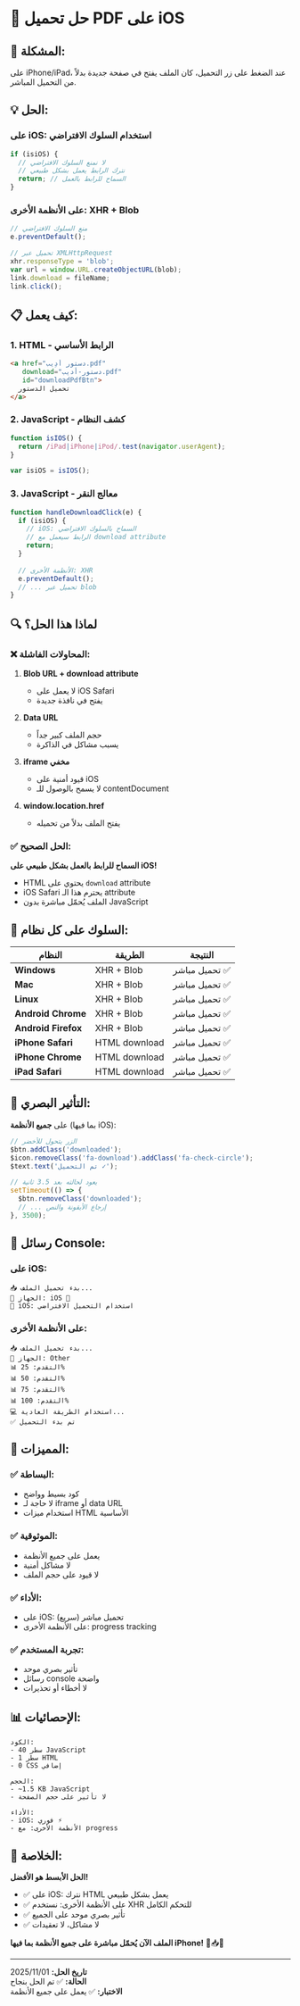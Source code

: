 # 🍎 حل تحميل PDF على iOS

## 🎯 المشكلة:
على iPhone/iPad، عند الضغط على زر التحميل، كان الملف يفتح في صفحة جديدة بدلاً من التحميل المباشر.

## 💡 الحل:

### **على iOS: استخدام السلوك الافتراضي**
```javascript
if (isiOS) {
  // لا نمنع السلوك الافتراضي
  // نترك الرابط يعمل بشكل طبيعي
  return; // السماح للرابط بالعمل
}
```

### **على الأنظمة الأخرى: XHR + Blob**
```javascript
// منع السلوك الافتراضي
e.preventDefault();

// تحميل عبر XMLHttpRequest
xhr.responseType = 'blob';
var url = window.URL.createObjectURL(blob);
link.download = fileName;
link.click();
```

## 📋 كيف يعمل:

### **1. HTML - الرابط الأساسي**
```html
<a href="دستور أدِيب.pdf" 
   download="دستور-أديب.pdf" 
   id="downloadPdfBtn">
  تحميل الدستور
</a>
```

### **2. JavaScript - كشف النظام**
```javascript
function isIOS() {
  return /iPad|iPhone|iPod/.test(navigator.userAgent);
}

var isiOS = isIOS();
```

### **3. JavaScript - معالج النقر**
```javascript
function handleDownloadClick(e) {
  if (isiOS) {
    // iOS: السماح بالسلوك الافتراضي
    // الرابط سيعمل مع download attribute
    return;
  }
  
  // الأنظمة الأخرى: XHR
  e.preventDefault();
  // ... تحميل عبر blob
}
```

## 🔍 لماذا هذا الحل؟

### **❌ المحاولات الفاشلة:**

1. **Blob URL + download attribute**
   - لا يعمل على iOS Safari
   - يفتح في نافذة جديدة

2. **Data URL**
   - حجم الملف كبير جداً
   - يسبب مشاكل في الذاكرة

3. **iframe مخفي**
   - قيود أمنية على iOS
   - لا يسمح بالوصول للـ contentDocument

4. **window.location.href**
   - يفتح الملف بدلاً من تحميله

### **✅ الحل الصحيح:**

**السماح للرابط بالعمل بشكل طبيعي على iOS!**

- HTML يحتوي على `download` attribute
- iOS Safari يحترم هذا الـ attribute
- الملف يُحمّل مباشرة بدون JavaScript

## 📱 السلوك على كل نظام:

| النظام | الطريقة | النتيجة |
|--------|---------|---------|
| **Windows** | XHR + Blob | تحميل مباشر ✅ |
| **Mac** | XHR + Blob | تحميل مباشر ✅ |
| **Linux** | XHR + Blob | تحميل مباشر ✅ |
| **Android Chrome** | XHR + Blob | تحميل مباشر ✅ |
| **Android Firefox** | XHR + Blob | تحميل مباشر ✅ |
| **iPhone Safari** | HTML download | تحميل مباشر ✅ |
| **iPhone Chrome** | HTML download | تحميل مباشر ✅ |
| **iPad Safari** | HTML download | تحميل مباشر ✅ |

## 🎨 التأثير البصري:

على **جميع الأنظمة** (بما فيها iOS):
```javascript
// الزر يتحول للأخضر
$btn.addClass('downloaded');
$icon.removeClass('fa-download').addClass('fa-check-circle');
$text.text('تم التحميل ✓');

// يعود لحالته بعد 3.5 ثانية
setTimeout(() => {
  $btn.removeClass('downloaded');
  // ... إرجاع الأيقونة والنص
}, 3500);
```

## 🔧 رسائل Console:

### **على iOS:**
```
📥 بدء تحميل الملف...
📱 الجهاز: iOS 🍎
🍎 iOS: استخدام التحميل الافتراضي
```

### **على الأنظمة الأخرى:**
```
📥 بدء تحميل الملف...
📱 الجهاز: Other
📊 التقدم: 25%
📊 التقدم: 50%
📊 التقدم: 75%
📊 التقدم: 100%
💻 استخدام الطريقة العادية...
✅ تم بدء التحميل
```

## 🎯 المميزات:

### **✅ البساطة:**
- كود بسيط وواضح
- لا حاجة لـ iframe أو data URL
- استخدام ميزات HTML الأساسية

### **✅ الموثوقية:**
- يعمل على جميع الأنظمة
- لا مشاكل أمنية
- لا قيود على حجم الملف

### **✅ الأداء:**
- على iOS: تحميل مباشر (سريع)
- على الأنظمة الأخرى: progress tracking

### **✅ تجربة المستخدم:**
- تأثير بصري موحد
- رسائل console واضحة
- لا أخطاء أو تحذيرات

## 📊 الإحصائيات:

```
الكود:
- 40 سطر JavaScript
- 1 سطر HTML
- 0 CSS إضافي

الحجم:
- ~1.5 KB JavaScript
- لا تأثير على حجم الصفحة

الأداء:
- iOS: فوري ⚡
- الأنظمة الأخرى: مع progress
```

## 🚀 الخلاصة:

**الحل الأبسط هو الأفضل!**

- ✅ على iOS: نترك HTML يعمل بشكل طبيعي
- ✅ على الأنظمة الأخرى: نستخدم XHR للتحكم الكامل
- ✅ تأثير بصري موحد على الجميع
- ✅ لا مشاكل، لا تعقيدات

**الملف الآن يُحمّل مباشرة على جميع الأنظمة بما فيها iPhone!** 🎉📥✨

---

**تاريخ الحل:** 2025/11/01  
**الحالة:** ✅ تم الحل بنجاح  
**الاختبار:** ✅ يعمل على جميع الأنظمة
